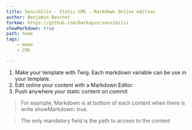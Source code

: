 ```yaml
---
title: Sensibilis - Static CMS - Markdown Online edition
author: Benjamin Baschet
forkme: https://github.com/Darkapus/sensibilis
showMarkdown: true
path: home
tags:
	- Home
	- CMS

---
```


1. Make your template with Twig. Each markdown variable can be use in your template.
2. Edit online your content with a Markdown Editor
3. Push anywhere your static content on commit

> For example, Markdown is at bottom of each content when there is write  showMarkdown: true.

> The only mandatory field is the path to access to the content

